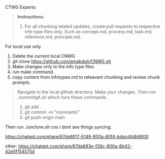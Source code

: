 
CTWG Experts:
> **Instructions:**
> 1. For all chunking related updates, create pull requests to respective info type files only. Such as concept.md, process.md, task.md, reference.md, principle.md.
>


For local use only

1. Delete the current local CNWG
2. git clone https://github.com/amabdulr/CNWG.git
3. Make changes only to the info type files.
4. run make command.
5. copy content from infotypes.md to releavant chunking and review chunk prompts. 
   

>Navigate to the local github directory. Make your changes. Then run ./commitgit.sh which runs these commands.
> 1. git add . 
> 2. git commit -m "comments"
> 3. git push origin main

Then run ./unclone.sh cos i dont see things syncing. 

https://chatgpt.com/share/67da6817-5148-800a-80f4-bdacd4db8800

other: https://chatgpt.com/share/67da683e-f28c-800a-8b42-42e5f154575d
